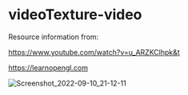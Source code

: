 
# videoTexture-video

Resource information from:

https://www.youtube.com/watch?v=u_ARZKClhpk&t

https://learnopengl.com


![Screenshot_2022-09-10_21-12-11](https://user-images.githubusercontent.com/61930048/189501471-fc1b316b-f3cf-4e8c-9793-0c9ec5b67812.png)

